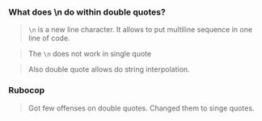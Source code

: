 ### What does \n do within double quotes?

> ```\n``` is a new line character. It allows to put multiline sequence in one line of code.

> The ```\n``` does not work in single quote

> Also double quote allows do string interpolation.

### Rubocop

> Got few offenses on double quotes. Changed them to singe quotes. 
